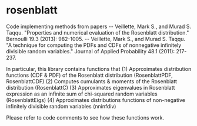 # rosenblatt
Code implementing methods from papers 
-- Veillette, Mark S., and Murad S. Taqqu. "Properties and numerical evaluation of the Rosenblatt distribution." Bernoulli 19.3 (2013): 982-1005.
-- Veillette, Mark S., and Murad S. Taqqu. "A technique for computing the PDFs and CDFs of nonnegative infinitely divisible random variables." Journal of Applied Probability 48.1 (2011): 217-237.

In particular, this library contains functions that
(1) Approximates distribution functions (CDF & PDF) of the Rosenblatt distribution (RosenblattPDF, RosenblattCDF)
(2) Computes cumulants & moments of the Rosenblatt distribution (RosenblattC)
(3) Approximates eigenvalues in Rosenblatt expression as an infinite sum of chi-squared random variables (RosenblattEigs)
(4) Approximates distributions functions of non-negative infinitely divisible random variables (nninfdiv)

Please refer to code comments to see how these functions work. 
